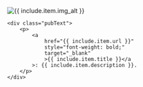 <div class="pubWrapper">
	<div class="pubImage">
		<img src="/figures/{{ include.item.image }}" alt="{{ include.item.img_alt }}" />
	</div>

	<div class="pubText">
		<p>
			<a
				href="{{ include.item.url }}"
				style="font-weight: bold;"
				target="_blank"
				>{{ include.item.title }}</a
			>: {{ include.item.description }}.
		</p>
	</div>
</div>
